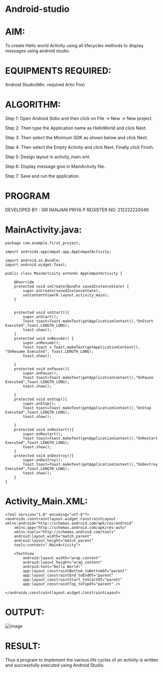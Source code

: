 # Android-studio

# AIM:

  To create Hello world Activity using all lifecycles methods to display messages using android studio.

# EQUIPMENTS REQUIRED:
  Android Studio(Min. required Artic Fox)

# ALGORITHM:
  Step 1: Open Android Stdio and then click on File -> New -> New project.
  
  Step 2: Then type the Application name as HelloWorld and click Next.
  
  Step 3: Then select the Minimum SDK as shown below and click Next.
  
  Step 4: Then select the Empty Activity and click Next. Finally click Finish.
  
  Step 5: Design layout in activity_main.xml.
  
  Step 6: Display message give in MainActivity file.
  
  Step 7: Save and run the application.

# PROGRAM
DEVELOPED BY : SRI RANJANI PRIYA P
REGISTER NO: 212222220049
# MainActivity.java:
```
package com.example.first_project;

import androidx.appcompat.app.AppCompatActivity;

import android.os.Bundle;
import android.widget.Toast;

public class MainActivity extends AppCompatActivity {

    @Override
    protected void onCreate(Bundle savedInstanceState) {
        super.onCreate(savedInstanceState);
        setContentView(R.layout.activity_main);
    }


    protected void onStart(){
        super.onStart();
        Toast toast=Toast.makeText(getApplicationContext(),"OnStart Executed",Toast.LENGTH_LONG);
        toast.show();
    }
    protected void onResume() {
        super.onResume();
        Toast toast = Toast.makeText(getApplicationContext(), "OnResume Executed", Toast.LENGTH_LONG);
        toast.show();

    }
    protected void onPause(){
        super.onPause();
        Toast toast=Toast.makeText(getApplicationContext(),"OnPause Executed",Toast.LENGTH_LONG);
        toast.show();

    }
    protected void onStop(){
        super.onStop();
        Toast toast=Toast.makeText(getApplicationContext(),"OnStop Executed",Toast.LENGTH_LONG);
        toast.show();

    }
    protected void onRestart(){
        super.onRestart();
        Toast toast=Toast.makeText(getApplicationContext(),"OnRestart Executed",Toast.LENGTH_LONG);
        toast.show();
    }
    protected void onDestroy(){
        super.onDestroy();
        Toast toast=Toast.makeText(getApplicationContext(),"OnDestroy Executed",Toast.LENGTH_LONG);
        toast.show();
    }
}
```
# Activity_Main.XML:
```
<?xml version="1.0" encoding="utf-8"?>
<androidx.constraintlayout.widget.ConstraintLayout xmlns:android="http://schemas.android.com/apk/res/android"
    xmlns:app="http://schemas.android.com/apk/res-auto"
    xmlns:tools="http://schemas.android.com/tools"
    android:layout_width="match_parent"
    android:layout_height="match_parent"
    tools:context=".MainActivity">

    <TextView
        android:layout_width="wrap_content"
        android:layout_height="wrap_content"
        android:text="Hello World!"
        app:layout_constraintBottom_toBottomOf="parent"
        app:layout_constraintEnd_toEndOf="parent"
        app:layout_constraintStart_toStartOf="parent"
        app:layout_constraintTop_toTopOf="parent" />

</androidx.constraintlayout.widget.ConstraintLayout>
```
# OUTPUT:
 ![image](https://github.com/user-attachments/assets/17c0a2ff-ef07-4d46-aa22-4020a9cf56bf)

# RESULT:
  Thus a program to implement the various life cycles of an activity is written and successfully executed using Android Studio.
